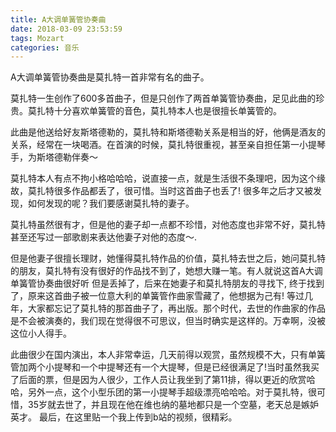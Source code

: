 ```yaml
---
title: A大调单簧管协奏曲
date: 2018-03-09 23:53:59
tags: Mozart
categories: 音乐
---
```

  A大调单簧管协奏曲是莫扎特一首非常有名的曲子。 
 <!--more-->
  莫扎特一生创作了600多首曲子，但是只创作了两首单簧管协奏曲，足见此曲的珍贵。莫扎特十分喜欢单簧管的音色，莫扎特本人也是很擅长单簧管的。  

  此曲是他送给好友斯塔德勒的，莫扎特和斯塔德勒关系是相当的好，他俩是酒友的关系，经常在一块喝酒。在首演的时候，莫扎特很重视，甚至亲自担任第一小提琴手，为斯塔德勒伴奏～  

  莫扎特本人有点不拘小格哈哈哈，说直接一点，就是生活很不条理吧，因为这个缘故，莫扎特很多作品都丢了，很可惜。当时这首曲子也丢了! 很多年之后才又被发现，如何发现的呢？我们要感谢莫扎特的妻子。  

  莫扎特虽然很有才，但是他的妻子却一点都不珍惜，对他态度也非常不好，莫扎特甚至还写过一部歌剧来表达他妻子对他的态度～. 

  但是他妻子很擅长理财，她懂得莫扎特作品的价值，莫扎特去世之后，她问莫扎特的朋友，莫扎特有没有很好的作品找不到了，她想大赚一笔。有人就说这首A大调单簧管协奏曲很好听 但是丢掉了，后来在她妻子和莫扎特朋友的寻找下, 终于找到了，原来这首曲子被一位意大利的单簧管作曲家雪藏了，他想据为己有! 等过几年，大家都忘记了莫扎特的那首曲子了，再出版。那个时代，去世的作曲家的作品是不会被演奏的，我们现在觉得很不可思议，但当时确实是这样的。万幸啊，没被这位小人得手。  
  
  此曲很少在国内演出，本人非常幸运，几天前得以观赏，虽然规模不大，只有单簧管加两个小提琴和一个中提琴还有一个大提琴，但是已经很满足了!当时虽然我买了后面的票，但是因为人很少，工作人员让我坐到了第11排，得以更近的欣赏哈哈，另外一点，这个小型乐团的第一小提琴手超级漂亮哈哈哈。对于莫扎特，很可惜，35岁就去世了，并且现在他在维也纳的墓地都只是一个空墓，老天总是嫉妒英才。
最后，在这里贴一个我上传到b站的视频，很精彩。


